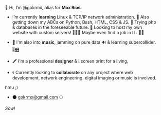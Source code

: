 👋 Hi, I’m @gokrmx, alias for **Max Ríos**.

- I’m currently **learning** Linux & TCP/IP network administration. 📘
Also getting down my ABCs on Python, Bash, HTML, CSS & JS. 📄
Trying php & databases in the foreseeable future. 🌱 
Looking to host my own website with custom servers! 🏃🏻‍♂️
Maybe even find a job in IT. 🕴🏽

- 🎵 I'm also into **music**, jamming on pure data 🔊 & learning supercollider.🎚🎛

- 🖍 I'm a professional **designer** & I screen print for a living.

- 🌀 Currently looking to **collaborate** on any project where 
web development, network engineering, digital imaging or music is involved. 

hmu ;)
- 🌑 gokrmx@gmail.com 🌕

_Sow!_

<!---
gokrmx/gokrmx is a ✨ special ✨ repository because its `README.md` (this file) appears on your GitHub profile.
You can click the Preview link to take a look at your changes.
--->
